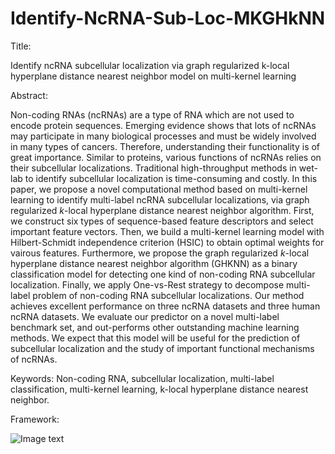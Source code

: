 # Identify-NcRNA-Sub-Loc-MKGHkNN

Title:

Identify ncRNA subcellular localization via graph regularized k-local hyperplane distance nearest neighbor model on multi-kernel learning

Abstract:

Non-coding RNAs (ncRNAs) are a type of RNA which are not used to encode protein sequences. Emerging evidence shows that lots of ncRNAs may participate in many biological processes and must be widely involved in many types of cancers. Therefore, understanding their functionality is of great importance. Similar to proteins, various functions of ncRNAs relies on their subcellular localizations. Traditional high-throughput methods in wet-lab to identify subcellular localization is time-consuming and costly. In this paper, we propose a novel computational method based on multi-kernel learning to identify multi-label ncRNA subcellular localizations, via graph regularized $k$-local hyperplane distance nearest neighbor algorithm. First, we construct six types of sequence-based feature descriptors and select important feature vectors. Then, we build a multi-kernel learning model with Hilbert-Schmidt independence criterion (HSIC) to obtain optimal weights for vairous features. Furthermore, we propose the graph regularized $k$-local hyperplane distance nearest neighbor algorithm (GHKNN) as a binary classification model for detecting one kind of non-coding RNA subcellular localization. Finally, we apply One-vs-Rest strategy to decompose multi-label problem of non-coding RNA subcellular localizations. Our method achieves excellent performance on three ncRNA datasets and three human ncRNA datasets. We evaluate our predictor on a novel multi-label benchmark set, and out-performs other outstanding machine learning methods. We expect that this model will be useful for the prediction of subcellular localization and the study of important functional mechanisms of ncRNAs. 

Keywords:
Non-coding RNA, subcellular localization, multi-label classification, multi-kernel learning, k-local hyperplane distance nearest neighbor.

Framework:

![Image text](https://raw.githubusercontent.com/hzhou256/Identify-NcRNA-Sub-Loc-MKGHkNN/main/framework.png)
